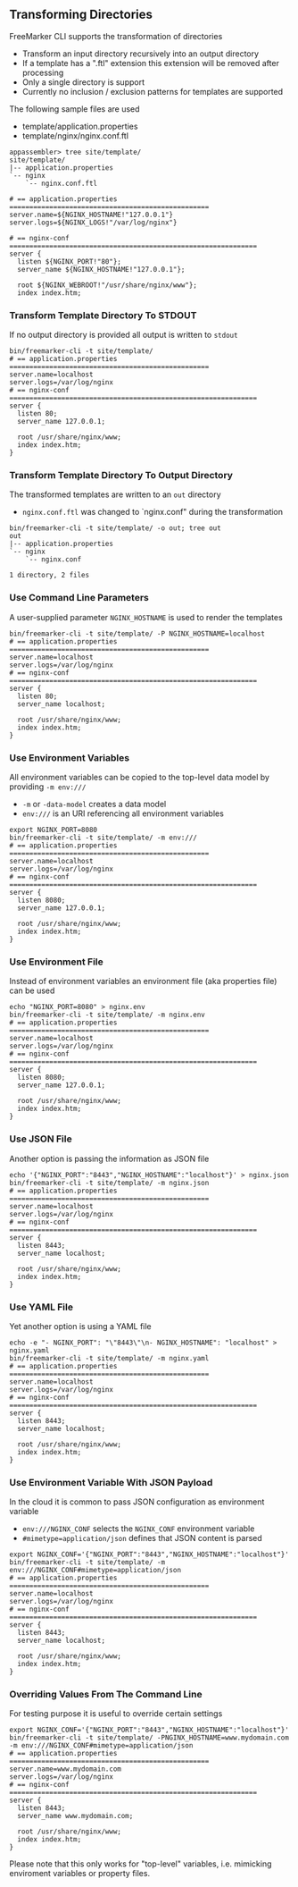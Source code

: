 ## Transforming Directories

FreeMarker CLI supports the transformation of directories

* Transform an input directory recursively into an output directory
* If a template has a ".ftl" extension this extension will be removed after processing
* Only a single directory is support
* Currently no inclusion / exclusion patterns for templates are supported

The following sample files are used

* template/application.properties
* template/nginx/nginx.conf.ftl

```
appassembler> tree site/template/
site/template/
|-- application.properties
`-- nginx
    `-- nginx.conf.ftl

# == application.properties ==================================================
server.name=${NGINX_HOSTNAME!"127.0.0.1"}
server.logs=${NGINX_LOGS!"/var/log/nginx"}
```

```
# == nginx-conf ==============================================================
server {
  listen ${NGINX_PORT!"80"};
  server_name ${NGINX_HOSTNAME!"127.0.0.1"};

  root ${NGINX_WEBROOT!"/usr/share/nginx/www"};
  index index.htm;
```

### Transform Template Directory To STDOUT

If no output directory is provided all output is written to `stdout`

```
bin/freemarker-cli -t site/template/
# == application.properties ==================================================
server.name=localhost
server.logs=/var/log/nginx
# == nginx-conf ==============================================================
server {
  listen 80;
  server_name 127.0.0.1;

  root /usr/share/nginx/www;
  index index.htm;
}
```

### Transform Template Directory To Output Directory

The transformed templates are written to an `out` directory

* `nginx.conf.ftl` was changed to `nginx.conf" during the transformation

```
bin/freemarker-cli -t site/template/ -o out; tree out
out
|-- application.properties
`-- nginx
    `-- nginx.conf

1 directory, 2 files
```

### Use Command Line Parameters

A user-supplied parameter `NGINX_HOSTNAME` is used to render the templates

```
bin/freemarker-cli -t site/template/ -P NGINX_HOSTNAME=localhost
# == application.properties ==================================================
server.name=localhost
server.logs=/var/log/nginx
# == nginx-conf ==============================================================
server {
  listen 80;
  server_name localhost;

  root /usr/share/nginx/www;
  index index.htm;
}
```

### Use Environment Variables

All environment variables can be copied to the top-level data model by providing `-m env:///`

* `-m` or `-data-model` creates a data model
* `env:///` is an URI referencing all environment variables

```
export NGINX_PORT=8080
bin/freemarker-cli -t site/template/ -m env:///
# == application.properties ==================================================
server.name=localhost
server.logs=/var/log/nginx
# == nginx-conf ==============================================================
server {
  listen 8080;
  server_name 127.0.0.1;

  root /usr/share/nginx/www;
  index index.htm;
}
```

### Use Environment File

Instead of environment variables an environment file (aka properties file) can be used

```
echo "NGINX_PORT=8080" > nginx.env
bin/freemarker-cli -t site/template/ -m nginx.env 
# == application.properties ==================================================
server.name=localhost
server.logs=/var/log/nginx
# == nginx-conf ==============================================================
server {
  listen 8080;
  server_name 127.0.0.1;

  root /usr/share/nginx/www;
  index index.htm;
}
```

### Use JSON File

Another option is passing the information as JSON file

```
echo '{"NGINX_PORT":"8443","NGINX_HOSTNAME":"localhost"}' > nginx.json
bin/freemarker-cli -t site/template/ -m nginx.json 
# == application.properties ==================================================
server.name=localhost
server.logs=/var/log/nginx
# == nginx-conf ==============================================================
server {
  listen 8443;
  server_name localhost;

  root /usr/share/nginx/www;
  index index.htm;
}
```

### Use YAML File

Yet another option is using a YAML file

```
echo -e "- NGINX_PORT": "\"8443\"\n- NGINX_HOSTNAME": "localhost" > nginx.yaml
bin/freemarker-cli -t site/template/ -m nginx.yaml 
# == application.properties ==================================================
server.name=localhost
server.logs=/var/log/nginx
# == nginx-conf ==============================================================
server {
  listen 8443;
  server_name localhost;

  root /usr/share/nginx/www;
  index index.htm;
}
```

### Use Environment Variable With JSON Payload

In the cloud it is common to pass JSON configuration as environment variable

* `env:///NGINX_CONF` selects the `NGINX_CONF` environment variable
* `#mimetype=application/json` defines that JSON content is parsed

```
export NGINX_CONF='{"NGINX_PORT":"8443","NGINX_HOSTNAME":"localhost"}'
bin/freemarker-cli -t site/template/ -m env:///NGINX_CONF#mimetype=application/json
# == application.properties ==================================================
server.name=localhost
server.logs=/var/log/nginx
# == nginx-conf ==============================================================
server {
  listen 8443;
  server_name localhost;

  root /usr/share/nginx/www;
  index index.htm;
}
```

### Overriding Values From The Command Line

For testing purpose it is useful to override certain settings

```
export NGINX_CONF='{"NGINX_PORT":"8443","NGINX_HOSTNAME":"localhost"}'
bin/freemarker-cli -t site/template/ -PNGINX_HOSTNAME=www.mydomain.com -m env:///NGINX_CONF#mimetype=application/json
# == application.properties ==================================================
server.name=www.mydomain.com
server.logs=/var/log/nginx
# == nginx-conf ==============================================================
server {
  listen 8443;
  server_name www.mydomain.com;

  root /usr/share/nginx/www;
  index index.htm;
}
```

Please note that this only works for "top-level" variables, i.e. mimicking enviroment variables or property files. 